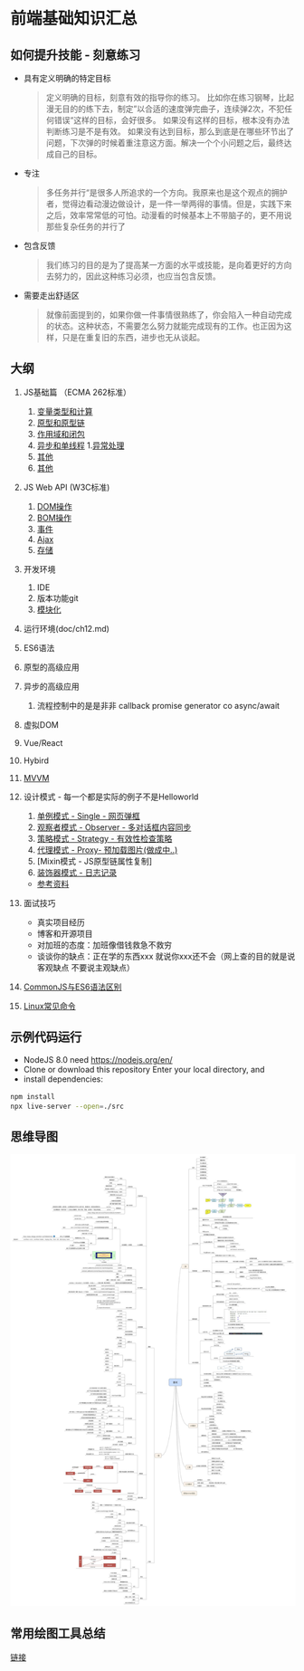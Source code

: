 # 前端基础知识汇总

## 如何提升技能 - 刻意练习
- 具有定义明确的特定目标
    > 定义明确的目标，刻意有效的指导你的练习。
    > 比如你在练习钢琴，比起漫无目的的练下去，制定”以合适的速度弹完曲子，连续弹2次，不犯任何错误“这样的目标，会好很多。
    > 如果没有这样的目标，根本没有办法判断练习是不是有效。
    > 如果没有达到目标，那么到底是在哪些环节出了问题，下次弹的时候着重注意这方面。解决一个个小问题之后，最终达成自己的目标。

- 专注

  >多任务并行“是很多人所追求的一个方向。我原来也是这个观点的拥护者，觉得边看动漫边做设计，是一件一举两得的事情。但是，实践下来之后，效率常常低的可怕。动漫看的时候基本上不带脑子的，更不用说那些复杂任务的并行了

- 包含反馈

  > 我们练习的目的是为了提高某一方面的水平或技能，是向着更好的方向去努力的，因此这种练习必须，也应当包含反馈。

- 需要走出舒适区

  > 就像前面提到的，如果你做一件事情很熟练了，你会陷入一种自动完成的状态。这种状态，不需要怎么努力就能完成现有的工作。也正因为这样，只是在重复旧的东西，进步也无从谈起。

## 大纲
1. JS基础篇 （ECMA 262标准）
    1. [变量类型和计算](doc/ch01.md)
    1. [原型和原型链](doc/ch02.md)
    1. [作用域和闭包](doc/ch03.md)
    1. [异步和单线程](doc/ch04.md)
    1.[异常处理](doc/ch18.md)
    1. [其他](doc/ch05.md)
    1. [其他](doc/this_call_apply_bind_总结.md)
1. JS Web API (W3C标准)
    1. [DOM操作](doc/ch06.md)
    1. [BOM操作](doc/ch07.md)
    1. [事件](doc/ch08.md)
    1. [Ajax](doc/ch09.md)
    1. [存储](doc/ch10.md)
1. 开发环境
    1. IDE
    1. 版本功能git
    1. [模块化](doc/ch11.md)
1. 运行环境(doc/ch12.md)
1. ES6语法
1. 原型的高级应用
1. 异步的高级应用

    1. 流程控制中的是是非非 callback promise generator co async/await
1. 虚拟DOM
1. Vue/React
1. Hybird
1. [MVVM](doc/ch13.md)
1. 设计模式 - 每一个都是实际的例子不是Helloworld
    1. [单例模式 - Single - 网页弹框]((./src/singleten))
    1. [观察者模式 - Observer - 多对话框内容同步](./src/observer)
    1. [策略模式 - Strategy - 有效性检查策略](./src/strategy)
    1. [代理模式 - Proxy- 预加载图片(做成中..)]()
    1. [Mixin模式 - JS原型链属性复制]
    1. [装饰器模式 - 日志记录](https://www.jianshu.com/p/56e41f3533de)

    - [参考资料](https://blog.csdn.net/song_mou_xia/article/details/80763833)


1. 面试技巧
    - 真实项目经历
    - 博客和开源项目
    - 对加班的态度：加班像借钱救急不救穷
    - 谈谈你的缺点：正在学的东西xxx 就说你xxx还不会（网上查的目的就是说客观缺点 不要说主观缺点）
1. [CommonJS与ES6语法区别](./doc/ch16.md)
1. [Linux常见命令](./doc/Linux命令.md)

## 示例代码运行
- NodeJS 8.0 need https://nodejs.org/en/
- Clone or download this repository
Enter your local directory, and 
- install dependencies:
``` bash
npm install
npx live-server --open=./src

```

## 思维导图
![avatar](xmind/interview.jpg)

## 常用绘图工具总结
[链接](./doc/绘图工具总结.md)
